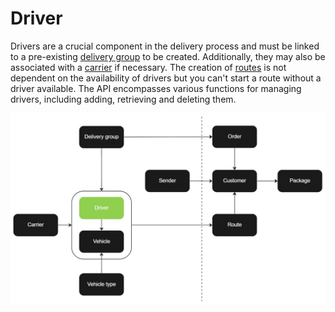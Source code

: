 # Driver

Drivers are a crucial component in the delivery process and must be linked to a pre-existing [delivery group](delivery_group.md) to be created. Additionally, they may also be associated with a [carrier](carrier.md) if necessary. The creation of [routes](route.md) is not dependent on the availability of drivers but you can't start a route without a driver available. The API encompasses various functions for managing drivers, including adding, retrieving and deleting them.

![Driver](../images/flowchart_driver.jpg)
